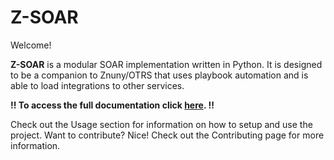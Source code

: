 # Z-SOAR

Welcome!

**Z-SOAR** is a modular SOAR implementation written in Python. It is designed to be a companion to Znuny/OTRS that uses playbook automation and is able to load integrations to other services.

**!! To access the full documentation click [here](https://z-soar.readthedocs.io/en/latest/). !!**

Check out the Usage section for information on how to setup and use the project.
Want to contribute? Nice! Check out the Contributing page for more information.

